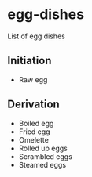 # egg-dishes
List of egg dishes

## Initiation
- Raw egg

## Derivation
- Boiled egg
- Fried egg
- Omelette
- Rolled up eggs
- Scrambled eggs
- Steamed eggs
